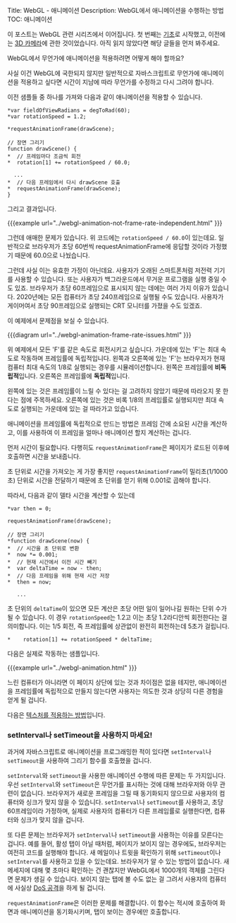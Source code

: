 Title: WebGL - 애니메이션
Description: WebGL에서 애니메이션을 수행하는 방법
TOC: 애니메이션


이 포스트는 WebGL 관련 시리즈에서 이어집니다.
첫 번째는 [기초](webgl-fundamentals.html)로 시작했고, 이전에는 [3D 카메라](webgl-3d-camera.html)에 관한 것이었습니다.
아직 읽지 않았다면 해당 글들을 먼저 봐주세요.

WebGL에서 무언가에 애니메이션을 적용하려면 어떻게 해야 할까요?

사실 이건 WebGL에 국한되지 않지만 일반적으로 자바스크립트로 무언가에 애니메이션을 적용하고 싶다면 시간이 지남에 따라 무언가를 수정하고 다시 그려야 합니다.

이전 샘플들 중 하나를 가져와 다음과 같이 애니메이션을 적용할 수 있습니다.

    *var fieldOfViewRadians = degToRad(60);
    *var rotationSpeed = 1.2;

    *requestAnimationFrame(drawScene);

    // 장면 그리기
    function drawScene() {
    *  // 프레임마다 조금씩 회전
    *  rotation[1] += rotationSpeed / 60.0;

      ...
    *  // 다음 프레임에서 다시 drawScene 호출
    *  requestAnimationFrame(drawScene);
    }

그리고 결과입니다.

{{{example url="../webgl-animation-not-frame-rate-independent.html" }}}

그런데 애매한 문제가 있습니다.
위 코드에는 `rotationSpeed / 60.0`이 있는데요.
일반적으로 브라우저가 초당 60번씩 requestAnimationFrame에 응답할 것이라 가정했기 때문에 60.0으로 나눴습니다.

그런데 사실 이는 유효한 가정이 아닌데요.
사용자가 오래된 스마트폰처럼 저전력 기기를 사용할 수 있습니다.
또는 사용자가 백그라운드에서 무거운 프로그램을 실행 중일 수도 있죠.
브라우저가 초당 60프레임으로 표시되지 않는 데에는 여러 가지 이유가 있습니다.
2020년에는 모든 컴퓨터가 초당 240프레임으로 실행될 수도 있습니다.
사용자가 게이머여서 초당 90프레임으로 실행되는 CRT 모니터를 가졌을 수도 있겠죠.

이 예제에서 문제점을 보실 수 있습니다.

{{{diagram url="../webgl-animation-frame-rate-issues.html" }}}

위 예제에서 모든 'F'를 같은 속도로 회전시키고 싶습니다.
가운데에 있는 'F'는 최대 속도로 작동하며 프레임률에 독립적입니다.
왼쪽과 오른쪽에 있는 'F'는 브라우저가 현재 컴퓨터 최대 속도의 1/8로 실행되는 경우를 시뮬레이션합니다.
왼쪽은 프레임률에 **비독립적**입니다.
오른쪽은 프레임률에 **독립적**입니다.

왼쪽에 있는 것은 프레임률이 느릴 수 있다는 걸 고려하지 않았기 때문에 따라오지 못 한다는 점에 주목하세요.
오른쪽에 있는 것은 비록 1/8의 프레임률로 실행되지만 최대 속도로 실행되는 가운데에 있는 걸 따라가고 있습니다.

애니메이션을 프레임률에 독립적으로 만드는 방법은 프레임 간에 소요된 시간을 계산하고, 이를 사용하여 이 프레임을 얼마나 애니메이션 할지 계산하는 겁니다.

먼저 시간이 필요합니다.
다행히도 `requestAnimationFrame`은 페이지가 로드된 이후에 호출하면 시간을 보내줍니다. 

초 단위로 시간을 가져오는 게 가장 좋지만 `requestAnimationFrame`이 밀리초(1/1000초) 단위로 시간을 전달하기 때문에 초 단위를 얻기 위해 0.001로 곱해야 합니다.

따라서, 다음과 같이 델타 시간을 계산할 수 있는데

    *var then = 0;

    requestAnimationFrame(drawScene);

    // 장면 그리기
    *function drawScene(now) {
    *  // 시간을 초 단위로 변환
    *  now *= 0.001;
    *  // 현재 시간에서 이전 시간 빼기
    *  var deltaTime = now - then;
    *  // 다음 프레임을 위해 현재 시간 저장
    *  then = now;

       ...

초 단위의 `deltaTime`이 있으면 모든 계산은 초당 어떤 일이 일어나길 원하는 단위 수가 될 수 있습니다.
이 경우 `rotationSpeed`는 1.2고 이는 초당 1.2라디안씩 회전한다는 걸 의미합니다.
이는 1/5 회전, 즉 프레임률에 상관없이 완전히 회전하는데 5초가 걸립니다.

    *    rotation[1] += rotationSpeed * deltaTime;

다음은 실제로 작동하는 샘플입니다.

{{{example url="../webgl-animation.html" }}}

느린 컴퓨터가 아니라면 이 페이지 상단에 있는 것과 차이점은 없을 테지만, 애니메이션을 프레임률에 독립적으로 만들지 않는다면 사용자는 의도한 것과 상당히 다른 경험을 얻게 될 겁니다.

다음은 [텍스처를 적용하는 방법](webgl-3d-textures.html)입니다.

<div class="webgl_bottombar">
<h3>setInterval나 setTimeout을 사용하지 마세요!</h3>
<p>
과거에 자바스크립트로 애니메이션을 프로그래밍한 적이 있다면 <code>setInterval</code>나 <code>setTimeout</code>을 사용하여 그리기 함수를 호출했을 겁니다.
</p>
<p>
<code>setInterval</code>와 <code>setTimeout</code>을 사용한 애니메이션 수행에 따른 문제는 두 가지입니다.
우선 <code>setInterval</code>와 <code>setTimeout</code>은 무언가를 표시하는 것에 대해 브라우저와 아무 관련이 없습니다.
브라우저가 새로운 프레임을 그릴 때 동기화되지 않으므로 사용자의 컴퓨터와 싱크가 맞지 않을 수 있습니다.
<code>setInterval</code>나 <code>setTimeout</code>를 사용하고, 초당 60프레임이라 가정하며, 실제로 사용자의 컴퓨터가 다른 프레임률로 실행한다면, 컴퓨터와 싱크가 맞지 않을 겁니다.
</p>
<p>
또 다른 문제는 브라우저가 <code>setInterval</code>나 <code>setTimeout</code>을 사용하는 이유를 모른다는 겁니다.
예를 들어, 활성 탭이 아닐 때처럼, 페이지가 보이지 않는 경우에도, 브라우저는 여전히 코드를 실행해야 합니다.
새 메일이나 트윗을 확인하기 위해 <code>setTimeout</code>이나 <code>setInterval</code>를 사용하고 있을 수 있는데요.
브라우저가 알 수 있는 방법이 없습니다.
새 메세지에 대해 몇 초마다 확인하는 건 괜찮지만 WebGL에서 1000개의 객체를 그린다면 문제가 생길 수 있습니다.
보이지 않는 탭에 볼 수도 없는 걸 그려서 사용자의 컴퓨터에 사실상 <a target="_blank" href="https://ko.wikipedia.org/wiki/%EC%84%9C%EB%B9%84%EC%8A%A4_%EA%B1%B0%EB%B6%80_%EA%B3%B5%EA%B2%A9">DoS 공격</a>을 하게 될 겁니다.
</p>
<p>
<code>requestAnimationFrame</code>은 이러한 문제를 해결합니다.
이 함수는 적시에 호출하여 화면과 애니메이션을 동기화시키며, 탭이 보이는 경우에만 호출합니다.
</p>
</div>

